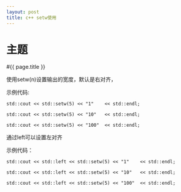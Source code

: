 ```yaml
---
layout: post
title: c++ setw使用
---
```

主题
=======

#{{ page.title }}

使用setw(n)设置输出的宽度，默认是右对齐，

示例代码:

```
std::cout << std::setw(5) << "1"    << std::endl;

std::cout << std::setw(5) << "10"   << std::endl;

std::cout << std::setw(5) << "100"  << std::endl;
```

通过left可以设置左对齐

示例代码：

```
std::cout << std::left << std::setw(5) << "1"    << std::endl;

std::cout << std::left << std::setw(5) << "10"   << std::endl;

std::cout << std::left << std::setw(5) << "100"  << std::endl;
```


